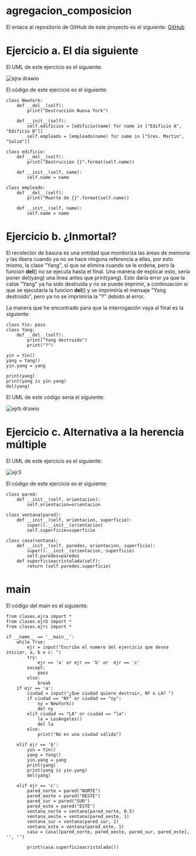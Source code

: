 # agregacion_composicion

El enlace al repositorio de GitHub de este proyecto es el siguiente: [GitHub](https://github.com/GonzaloGmv/agregacion_composicion)

# Ejercicio a. El día siguiente

El UML de este ejercicio es el siguiente:

![ejra drawio](https://user-images.githubusercontent.com/91721237/160280172-462837cd-c275-4d39-a8dc-ef5beb99000a.png)

El código de este ejercicio es el siguiente:
```
class NewYork:
    def __del__(self): 
        print("Destrucción Nueva York") 

    def __init__(self):
        self.edificios = [edificio(name) for name in ["Edificio A", "Edificio B"]] 
        self.empleado = [empleado(name) for name in ["Sres. Martin", "Salim"]]
 
class edificio: 
    def __del__(self): 
        print("Destrucción {}".format(self.name)) 
 
    def __init__(self, name): 
        self.name = name 
    
class empleado:
    def __del__(self): 
        print("Muerte de {}".format(self.name)) 
 
    def __init__(self, name): 
        self.name = name 
```


# Ejercicio b. ¿Inmortal?

El recolector de basura es una entidad que monitoriza las áreas de memoria y las libera cuando ya no se hace ninguna referencia a ellas, por esto mismo, la clase "Yang", sí que se elimina cuando se le ordena, pero la funcion __del__() no se ejecuta hasta el final.
Una manera de explicar esto, sería poner del(yang) una línea antes que print(yang). Esto daría error ya que la calse "Yang" ya ha sido destruida y no se puede imprimir, a continuación sí que se ejecutaría la funcion __del__() y se imprimiría el mensaje "Yang destruido", pero ya no se imprimiría la "?" debido al error.

La manera que he encontrado para que la interrogación vaya al final es la siguiente:
```
class Yin: pass 
class Yang: 
    def __del__(self): 
        print("Yang destruido")
        print("?")
 
yin = Yin() 
yang = Yang() 
yin.yang = yang 
 
print(yang) 
print(yang is yin.yang)
del(yang)
```
El UML de este código sería el siguiente:

![ejrb drawio](https://user-images.githubusercontent.com/91721237/160280193-f6c32261-994b-437a-ad26-8943c5f5d254.png)


# Ejercicio c. Alternativa a la herencia múltiple

El UML de este ejercicio es el siguiente:

![ejr3](https://user-images.githubusercontent.com/91721237/160992843-3135b244-732b-42d0-9950-d2ffa1ecd91d.png)

El código de este ejercicio es el siguiente:
```
class pared: 
    def __init__(self, orientacion):
        self.orientacion=orientacion

class ventana(pared): 
    def __init__(self, orientacion, superficie):
        super().__init__(orientacion)
        self.superficie=superficie

class casa(ventana):
    def __init__(self, paredes, orientacion, superficie):
        super().__init__(orientacion, superficie)
        self.paredes=paredes
    def superficieacristalada(self):
        return (self.paredes.superficie)
```      

# main

El código del main es el siguiente:
```
from clases.ejra import *
from clases.ejrb import *
from clases.ejrc import *

if __name__ == '__main__':
    while True:
        ejr = input("Escriba el numero del ejercicio que desea iniciar, a, b o c: ")
        try:
            ejr == 'a' or ejr == 'b' or  ejr == 'c'
        except:
            pass
        else:
            break
    if ejr == 'a':
        ciudad = input("¿Que ciudad quiere destruir, NY o LA? ")
        if ciudad == "NY" or ciudad == "ny":
            ny = NewYork()
            del ny
        elif ciudad == "LA" or ciudad == "la":
            la = LosAngeles()
            del la
        else:
            print("No es una ciudad válida")
    
    elif ejr == 'b':
        yin = Yin() 
        yang = Yang() 
        yin.yang = yang 
        print(yang) 
        print(yang is yin.yang)
        del(yang)
    
    elif ejr == 'c':
        pared_norte = pared("NORTE") 
        pared_oeste = pared("OESTE") 
        pared_sur = pared("SUR") 
        pared_este = pared("ESTE")
        ventana_norte = ventana(pared_norte, 0.5) 
        ventana_oeste = ventana(pared_oeste, 1) 
        ventana_sur = ventana(pared_sur, 2) 
        ventana_este = ventana(pared_este, 1)
        casa = casa([pared_norte, pared_oeste, pared_sur, pared_este], '', '') 

        print(casa.superficieacristalada())
```     
